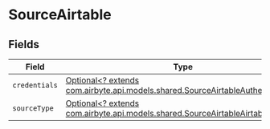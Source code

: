 # SourceAirtable


## Fields

| Field                                                                                                                                 | Type                                                                                                                                  | Required                                                                                                                              | Description                                                                                                                           |
| ------------------------------------------------------------------------------------------------------------------------------------- | ------------------------------------------------------------------------------------------------------------------------------------- | ------------------------------------------------------------------------------------------------------------------------------------- | ------------------------------------------------------------------------------------------------------------------------------------- |
| `credentials`                                                                                                                         | [Optional<? extends com.airbyte.api.models.shared.SourceAirtableAuthentication>](../../models/shared/SourceAirtableAuthentication.md) | :heavy_minus_sign:                                                                                                                    | N/A                                                                                                                                   |
| `sourceType`                                                                                                                          | [Optional<? extends com.airbyte.api.models.shared.SourceAirtableAirtable>](../../models/shared/SourceAirtableAirtable.md)             | :heavy_minus_sign:                                                                                                                    | N/A                                                                                                                                   |